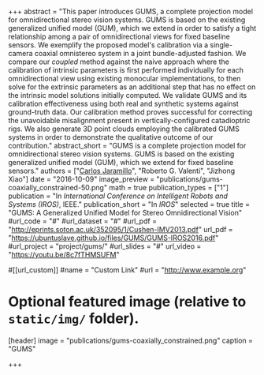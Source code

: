 +++
abstract = "This paper introduces GUMS, a complete projection model for omnidirectional stereo vision systems. GUMS is based on the existing generalized unified model (GUM), which we extend in order to satisfy a tight relationship among a pair of omnidirectional views for fixed baseline sensors. We exemplify the proposed model's calibration via a single-camera coaxial omnistereo system in a joint bundle-adjusted fashion. We compare our *coupled* method against the naive approach where the calibration of intrinsic parameters is first performed individually for each omnidirectional view using existing monocular implementations, to then solve for the extrinsic parameters as an additional step that has no effect on the intrinsic model solutions initially computed. We validate GUMS and its calibration effectiveness using both real and synthetic systems against ground-truth data. Our calibration method proves successful for correcting the unavoidable misalignment present in vertically-configured catadioptric rigs. We also generate 3D point clouds employing the calibrated GUMS systems in order to demonstrate the qualitative outcome of our contribution."
abstract_short = "GUMS is a complete projection model for omnidirectional stereo vision systems. GUMS is based on the existing generalized unified model (GUM), which we extend for fixed baseline sensors."
authors = ["[Carlos Jaramillo](http://me.vision2pi.com)", "Roberto G. Valenti", "Jizhong Xiao"]
date = "2016-10-09"
image_preview = "publications/gums-coaxially_constrained-50.png"
math = true
publication_types = ["1"]
publication = "In *International Conference on Intelligent Robots and Systems (IROS)*, IEEE."
publication_short = "In *IROS*"
selected = true
title = "GUMS: A Generalized Unified Model for Stereo Omnidirectional Vision"
#url_code = "#"
#url_dataset = "#"
#url_pdf = "http://eprints.soton.ac.uk/352095/1/Cushen-IMV2013.pdf"
url_pdf = "https://ubuntuslave.github.io/files/GUMS/GUMS-IROS2016.pdf"
#url_project = "project/gums/"
#url_slides = "#"
url_video = "https://youtu.be/8c7fTHMSUFM"

#[[url_custom]]
#name = "Custom Link"
#url = "http://www.example.org"

# Optional featured image (relative to `static/img/` folder).
[header]
image = "publications/gums-coaxially_constrained.png"
caption = "GUMS"

+++